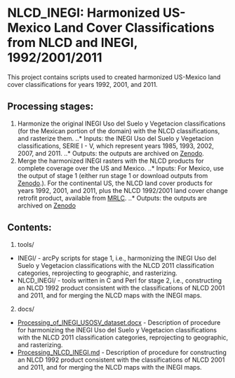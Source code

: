 # NLCD_INEGI: Harmonized US-Mexico Land Cover Classifications from NLCD and INEGI, 1992/2001/2011

This project contains scripts used to created harmonized US-Mexico land cover classifications for years 1992, 2001, and 2011.

## Processing stages:
1. Harmonize the original INEGI Uso del Suelo y Vegetacion classifications (for the Mexican portion of the domain) with the NLCD classifications, and rasterize them.
..* Inputs: the INEGI Uso del Suelo y Vegetacion classifications, SERIE I - V, which represent years 1985, 1993, 2002, 2007, and 2011.
..* Outputs: the outputs are archived on [Zenodo](https://www.zenodo.org/record/2579442).
2. Merge the harmonized INEGI rasters with the NLCD products for complete coverage over the US and Mexico.
..* Inputs: For Mexico, use the output of stage 1 (either run stage 1 or download outputs from [Zenodo](https://www.zenodo.org/record/2579442).). For the continental US, the NLCD land cover products for years 1992, 2001, and 2011, plus the NLCD 1992/2001 land cover change retrofit product, available from [MRLC](https://www.mrlc.gov/data).
..* Outputs: the outputs are archived on [Zenodo](https://www.zenodo.org/record/2580428)

## Contents:
1. tools/
 - INEGI/ - arcPy scripts for stage 1, i.e., harmonizing the INEGI Uso del Suelo y Vegetacion classifications with the NLCD 2011 classification categories, reprojecting to geographic, and rasterizing.
 - NLCD_INEGI/ - tools written in C and Perl for stage 2, i.e., constructing an NLCD 1992 product consistent with the classifications of NLCD 2001 and 2011, and for merging the NLCD maps with the INEGI maps.
2. docs/
 - [Processing_of_INEGI_USOSV_dataset.docx](docs/Processing_of_INEGI_USOSV_dataset.docx) - Description of procedure for harmonizing the INEGI Uso del Suelo y Vegetacion classifications with the NLCD 2011 classification categories, reprojecting to geographic, and rasterizing.
 - [Processing_NLCD_INEGI.md](docs/Processing_NLCD_INEGI.md) - Description of procedure for constructing an NLCD 1992 product consistent with the classifications of NLCD 2001 and 2011, and for merging the NLCD maps with the INEGI maps.
